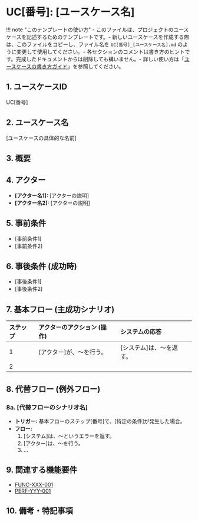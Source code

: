 # UC[番号]: [ユースケース名]

!!! note "このテンプレートの使い方" - このファイルは、プロジェクトのユースケースを記述するためのテンプレートです。- 新しいユースケースを作成する際は、このファイルをコピーし、ファイル名を `UC[番号]_[ユースケース名].md` のように変更して使用してください。- 各セクションのコメントは書き方のヒントです。完成したドキュメントからは削除しても構いません。- 詳しい使い方は「[ユースケースの書き方ガイド](path/to/your/guide.md)」を参照してください。

## 1. ユースケースID

UC[番号]

<!-- プロジェクト内で一意となるIDを採番します。例: UC001 -->

## 2. ユースケース名

[ユースケースの具体的な名前]

<!-- ユーザー（アクター）の行動がわかるような、具体的で分かりやすい名前を記述します。例: ネットワーク受信データの効率的なバッファリング -->

## 3. 概要

<!-- このユースケースが示すシナリオや、解決する課題について2〜3行で簡潔に説明します。 -->

## 4. アクター

<!-- このユースケースに関与する人物、システム、コンポーネントを箇条書きでリストアップします。 -->

- **[アクター名1]:** [アクターの説明]
- **[アクター名2]:** [アクターの説明]

## 5. 事前条件

<!-- このユースケースが開始される前に、システムが満たしているべき状態を箇条書きで記述します。 -->

- [事前条件1]
- [事前条件2]

## 6. 事後条件 (成功時)

<!-- このユースケースが成功裏に完了した後の、システムの望ましい状態を箇条書きで記述します。 -->

- [事後条件1]
- [事後条件2]

## 7. 基本フロー (主成功シナリオ)

<!-- ユーザー（アクター）の操作と、それに対するシステムの応答を、ステップバイステップで記述します。以下のテーブル形式を推奨します。 -->

| ステップ | アクターのアクション (操作) | システムの応答           |
| :------- | :-------------------------- | :----------------------- |
| 1        | [アクター]が、〜を行う。    | [システム]は、〜を返す。 |
| 2        |                             |                          |

## 8. 代替フロー (例外フロー)

<!-- 基本フローから分岐する、エラーケースや通常とは異なるシナリオを記述します。 -->

### 8a. [代替フローのシナリオ名]

- **トリガー:** 基本フローのステップ[番号]で、[特定の条件]が発生した場合。
- **フロー:**
  1. [システム]は、〜というエラーを返す。
  2. [アクター]は、〜を行う。
  3. ...

## 9. 関連する機能要件

<!-- このユースケースが根拠とする、システム仕様書内の機能要件IDへのリンクをリストアップします。これによりトレーサビリティを確保します。 -->

- [FUNC-XXX-001](../01_システム仕様/...)
- [PERF-YYY-001](../01_システム仕様/...)

## 10. 備考・特記事項

<!-- 設計上の考慮点、パフォーマンス上の利点、制約など、補足すべき事項があれば記述します。なければこのセクションは削除しても構いません。 -->
